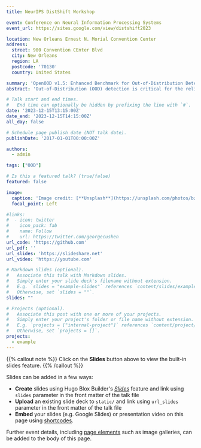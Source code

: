 ```yaml
---
title: NeurIPS DistShift Workshop

event: Conference on Neural Information Processing Systems
event_url: https://sites.google.com/view/distshift2023

location: New Orleans Ernest N. Morial Convention Center
address:
  street: 900 Convention CEnter Blvd
  city: New Orleans
  region: LA
  postcode: '70130'
  country: United States

summary: 'OpenOOD v1.5: Enhanced Benchmark for Out-of-Distribution Detection.'
abstract: 'Out-of-Distribution (OOD) detection is critical for the reliable operation of open-world intelligent systems. Despite the emergence of an increasing number of OOD detection methods, the evaluation inconsistencies present challenges for tracking the progress in this field. OpenOOD v1 initiated the unification of the OOD detection evaluation but faced limitations in scalability and scope. In response, this paper presents OpenOOD v1.5, a significant improvement from its predecessor that ensures accurate and standardized evaluation of OOD detection methodologies at large scale. Notably, OpenOOD v1.5 extends its evaluation capabilities to large-scale datasets (ImageNet) and foundation models (e.g., CLIP and DINOv2), and expands its scope to investigate full-spectrum OOD detection which considers semantic and covariate distribution shifts at the same time. This work also contributes in-depth analysis and insights derived from comprehensive experimental results, thereby enriching the knowledge pool of OOD detection methodologies. With these enhancements, OpenOOD v1.5 aims to drive advancements and offer a more robust and comprehensive evaluation benchmark for OOD detection research.'

# Talk start and end times.
#   End time can optionally be hidden by prefixing the line with `#`.
date: '2023-12-15T13:15:00Z'
date_end: '2023-12-15T14:15:00Z'
all_day: false

# Schedule page publish date (NOT talk date).
publishDate: '2017-01-01T00:00:00Z'

authors:
  - admin

tags: ["OOD"]

# Is this a featured talk? (true/false)
featured: false

image:
  caption: 'Image credit: [**Unsplash**](https://unsplash.com/photos/bzdhc5b3Bxs)'
  focal_point: Left

#links:
#  - icon: twitter
#    icon_pack: fab
#    name: Follow
#    url: https://twitter.com/georgecushen
url_code: 'https://github.com'
url_pdf: ''
url_slides: 'https://slideshare.net'
url_video: 'https://youtube.com'

# Markdown Slides (optional).
#   Associate this talk with Markdown slides.
#   Simply enter your slide deck's filename without extension.
#   E.g. `slides = "example-slides"` references `content/slides/example-slides.md`.
#   Otherwise, set `slides = ""`.
slides: ""

# Projects (optional).
#   Associate this post with one or more of your projects.
#   Simply enter your project's folder or file name without extension.
#   E.g. `projects = ["internal-project"]` references `content/project/deep-learning/index.md`.
#   Otherwise, set `projects = []`.
projects:
  - example
---
```


{{% callout note %}}
Click on the **Slides** button above to view the built-in slides feature.
{{% /callout %}}

Slides can be added in a few ways:

- **Create** slides using Hugo Blox Builder's [_Slides_](https://docs.hugoblox.com/reference/content-types/) feature and link using `slides` parameter in the front matter of the talk file
- **Upload** an existing slide deck to `static/` and link using `url_slides` parameter in the front matter of the talk file
- **Embed** your slides (e.g. Google Slides) or presentation video on this page using [shortcodes](https://docs.hugoblox.com/reference/markdown/).

Further event details, including [page elements](https://docs.hugoblox.com/reference/markdown/) such as image galleries, can be added to the body of this page.
